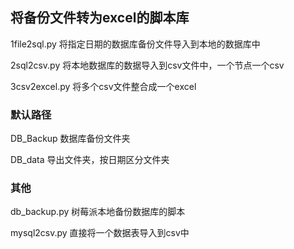## 将备份文件转为excel的脚本库

1file2sql.py
将指定日期的数据库备份文件导入到本地的数据库中

2sql2csv.py
将本地数据库的数据导入到csv文件中，一个节点一个csv

3csv2excel.py
将多个csv文件整合成一个excel

### 默认路径
DB_Backup 数据库备份文件夹

DB_data 导出文件夹，按日期区分文件夹

### 其他
db_backup.py
树莓派本地备份数据库的脚本

mysql2csv.py
直接将一个数据表导入到csv中

